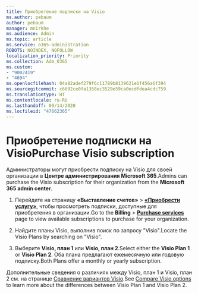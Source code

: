 ```yaml
---
title: Приобретение подписки на Visio
ms.author: pebaum
author: pebaum
manager: mnirkhe
ms.audience: Admin
ms.topic: article
ms.service: o365-administration
ROBOTS: NOINDEX, NOFOLLOW
localization_priority: Priority
ms.collection: Adm_O365
ms.custom:
- "9002419"
- "4694"
ms.openlocfilehash: 04a82adef279f6c11789b8139621e1f456a6f394
ms.sourcegitcommit: c6692ce0fa1358ec3529e59ca0ecdfdea4cdc759
ms.translationtype: HT
ms.contentlocale: ru-RU
ms.lasthandoff: 09/14/2020
ms.locfileid: "47662365"
---
```

# <a name="purchase-visio-subscription"></a><span data-ttu-id="c1b2b-102">Приобретение подписки на Visio</span><span class="sxs-lookup"><span data-stu-id="c1b2b-102">Purchase Visio subscription</span></span>

<span data-ttu-id="c1b2b-103">Администраторы могут приобрести подписку на Visio для своей организации в **Центре администрирования Microsoft 365**.</span><span class="sxs-lookup"><span data-stu-id="c1b2b-103">Admins can purchase the Visio subscription for their organization from the **Microsoft 365 admin center**.</span></span>

1. <span data-ttu-id="c1b2b-104">Перейдите на страницу **«Выставление счетов»** > **[«Приобрести услугу»](https://go.microsoft.com/fwlink/p/?linkid=868433)**, чтобы просмотреть подписки, доступные для приобретения в организации.</span><span class="sxs-lookup"><span data-stu-id="c1b2b-104">Go to the **Billing** > **[Purchase services](https://go.microsoft.com/fwlink/p/?linkid=868433)** page to view available subscriptions to purchase for your organization.</span></span>

2. <span data-ttu-id="c1b2b-105">Найдите планы Visio, выполнив поиск по запросу "Visio".</span><span class="sxs-lookup"><span data-stu-id="c1b2b-105">Locate the Visio Plans by searching on "Visio".</span></span>

3. <span data-ttu-id="c1b2b-106">Выберите **Visio, план 1** или **Visio, план 2**.</span><span class="sxs-lookup"><span data-stu-id="c1b2b-106">Select either the **Visio Plan 1** or **Visio Plan 2**.</span></span> <span data-ttu-id="c1b2b-107">Оба плана предлагают ежемесячную или годовую подписку.</span><span class="sxs-lookup"><span data-stu-id="c1b2b-107">Both Plans offer a monthly or yearly subscription.</span></span>

<span data-ttu-id="c1b2b-108">Дополнительные сведения о различиях между Visio, план 1 и Visio, план 2 см. на странице [Сравнение вариантов Visio](https://products.office.com/Visio/microsoft-visio-plans-and-pricing-compare-visio-options).</span><span class="sxs-lookup"><span data-stu-id="c1b2b-108">See [Compare Visio options](https://products.office.com/Visio/microsoft-visio-plans-and-pricing-compare-visio-options) to learn more about the differences between Visio Plan 1 and Visio Plan 2.</span></span>
